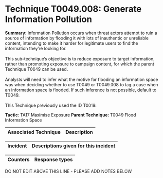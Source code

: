# Technique T0049.008: Generate Information Pollution

**Summary**: Information Pollution occurs when threat actors attempt to ruin a source of information by flooding it with lots of inauthentic or unreliable content, intending to make it harder for legitimate users to find the information they’re looking for.<br /> <br />This sub-technique’s objective is to reduce exposure to target information, rather than promoting exposure to campaign content, for which the parent Technique T0049 can be used.<br /> <br />Analysts will need to infer what the motive for flooding an information space was when deciding whether to use T0049 or T0049.008 to tag a case when an information space is flooded. If such inference is not possible, default to T0049.<br /> <br />This Technique previously used the ID T0019.

**Tactic**: TA17 Maximise Exposure            **Parent Technique:** T0049 Flood Information Space


| Associated Technique | Description |
| --------- | ------------------------- |



| Incident | Descriptions given for this incident |
| -------- | -------------------- |



| Counters | Response types |
| -------- | -------------- |


DO NOT EDIT ABOVE THIS LINE - PLEASE ADD NOTES BELOW